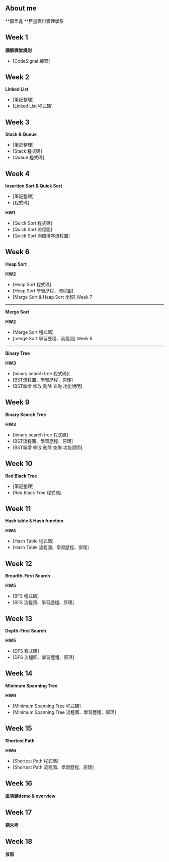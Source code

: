 About me
---------
**郭孟鑫 
**巨量資料管理學系


Week 1
---------
**講解課堂規則**

* [CodeSignal 練習]


Week 2
---------
**Linked List**
* [筆記整理]
* [Linked List 程式碼]


Week 3
--------
**Stack & Queue**
* [筆記整理]
* [Stack 程式碼]
* [Queue 程式碼]


Week 4
---------

**Insertion Sort & Quick Sort**
* [筆記整理]
* [程式碼]


**HW1**
* [Quick Sort 程式碼]
* [Quick Sort 流程圖]
* [Quick Sort 測值排序流程圖]





Week 6
---------
**Heap Sort**

**HW2**
* [Heap Sort 程式碼]
* [Heap Sort 學習歷程、流程圖]
* [Merge Sort & Heap Sort 比較]
Week 7 
-------
**Merge Sort**

**HW2**
* [Merge Sort 程式碼]
* [merge Sort 學習歷程、流程圖]
Week 8 
---------
**Binary Tree**

**HW3**
* [binary search tree 程式碼](
* [BST流程圖、學習歷程、原理]
* [BST新增 修改 刪除 查詢 功能說明]


Week 9 
---------
**Binary Search Tree**

**HW3**
* [binary search tree 程式碼]
* [BST流程圖、學習歷程、原理]
* [BST新增 修改 刪除 查詢 功能說明]

Week 10 
---------
**Red Black Tree**
* [筆記整理]
* [Red Black Tree 程式碼]


Week 11 
---------
**Hash table & Hash function**

**HW4**
* [Hash Table 程式碼]
* [Hash Table 流程圖、學習歷程、原理]


Week 12 
---------
**Breadth-First Search**

**HW5**
* [BFS 程式碼]
* [BFS 流程圖、學習歷程、原理]


Week 13 
---------
**Depth-First Search**

**HW5**
* [DFS 程式碼]
* [DFS 流程圖、學習歷程、原理]


Week 14 
---------
**Minimum Spanning Tree**

**HW6**
* [Minimum Spanning Tree 程式碼]
* [Minimum Spanning Tree 流程圖、學習歷程、原理]



Week 15 
---------
**Shortest Path**

**HW6**
* [Shortest Path 程式碼]
* [Shortest Path 流程圖、學習歷程、原理]

Week 16
---------
**區塊鏈demo & overview**

Week 17
---------
**期末考**

Week 18
---------
**放假**


